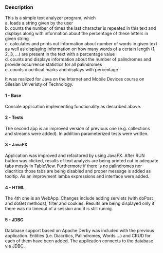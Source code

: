 ### Description
This is a simple text analyzer program, which <br>
a. loads a string given by the user <br>
b. counts the number of times the last character is repeated in this text and displays along with information about the percentage of these letters in given string <br>
c. calculates and prints out information about number of words in given text as well as displaying information on how many words of a certain length (1, 2, 3, ...) are present in the text with a percentage value <br>
d. counts and displays information about the number of palindromes and provide occurrence statistics for all palindromes <br>
e. counts diacritical marks and displays with percentage <br>

It was realized for Java on the Internet and Mobile Devices course on Silesian Univeristy of Technology.

#### 1 - Base 
Console application implementing functionality as described above.
#### 2 - Tests 
The second app is an improved version of previous one (e.g. collections and streams were added). In addition parameterized tests were written. 
#### 3 - JavaFX 
Application was improved and refactored by using JavaFX. After RUN button was clicked, results of text analyzis are being printed out in adequate tabs mostly in TableView. 
Furthermore if there is no palindromes nor diacritics those tabs are being disabled and proper message is added as tooltip. 
As an improvment lamba expressions and interface were added.
#### 4 - HTML 
The 4th one is an WebApp. Changes include adding servlets (with doPost and doGet methods), filter and cookies. 
Results are being displayed only if there was no timeout of a session and it is still runnig. 
#### 5 - JDBC
Database support based on Apache Derby was included with the previous application.
Entities (i.e. Diacritics, Palindromes, Words ...) and CRUD for each of them have been added.
The application connects to the database via JDBC.
